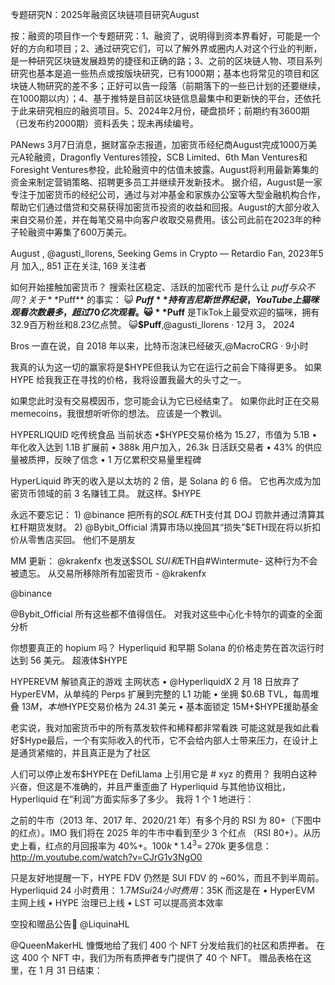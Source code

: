 专题研究N：2025年融资区块链项目研究August


按：融资的项目作一个专题研究：1、融资了，说明得到资本界看好，可能是一个好的方向和项目；2、通过研究它们，可以了解外界或圈内人对这个行业的判断，是一种研究区块链发展趋势的捷径和正确的路；3、之前的区块链人物、项目系列研究也基本是追一些热点或按版块研究，已有1000期；基本也将常见的项目和区块链人物研究的差不多；正好可以告一段落（前期落下的一些已计划的还要继续，在1000期以内）；4、基于推特是目前区块链信息最集中和更新快的平台，还依托于此来研究相应的融资项目。5、2024年2月份，硬盘损坏；前期约有3600期（已发布约2000期）资料丢失；现未再续编号。

PANews 3月7日消息，据财富杂志报道，加密货币经纪商August完成1000万美元A轮融资，Dragonfly Ventures领投，SCB Limited、6th Man Ventures和Foresight Ventures参投，此轮融资中的估值未披露。August将利用最新筹集的资金来制定营销策略、招聘更多员工并继续开发新技术。
据介绍，August是一家专注于加密货币的经纪公司，通过与对冲基金和家族办公室等大型金融机构合作，帮助它们通过借贷和交易获得加密货币投资的收益和回报。August的大部分收入来自交易价差，并在每笔交易中向客户收取交易费用。该公司此前在2023年的种子轮融资中筹集了600万美元。

August
,
@agusti_llorens,
Seeking Gems in Crypto — Retardio Fan,
2023年5月 加入,,
851 正在关注,
169 关注者

如何开始接触加密货币？ 搜索社区稳定、活跃的加密代币
是什么让 $puff 与众不同？
关于 **$Puff** 的事实：
😺 **$Puff** 持有吉尼斯世界纪录，YouTube上猫咪观看次数最多，超过70亿次观看。
😺 **$Puff** 是TikTok上最受欢迎的猫咪，拥有32.9百万粉丝和8.23亿点赞。
😺**$Puff**,@agusti_llorens
·
12月 3， 2024

Bros 一直在说，自 2018 年以来，比特币泡沫已经破灭,@MacroCRG
·
9小时

我真的认为这一切的赢家将是$HYPE但我认为它在运行之前会下降得更多。
如果 HYPE 给我我正在寻找的价格，我将设置我最大的头寸之一。

如果您此时没有交易模因币，您可能会认为它已经结束了。
如果你此时正在交易 memecoins，我很想听听你的想法。
应该是一个教训。

HYPERLIQUID 吃传统食品
当前状态
•$HYPE交易价格为 15.27，市值为 5.1B
• 年化收入达到 1.1B 扩展前
• 388k 用户加入，26.3k 日活跃交易者
• 43% 的供应量被质押，反映了信念
• 1 万亿累积交易量里程碑

HyperLiquid 昨天的收入是以太坊的 2 倍，是 Solana 的 6 倍。
它也再次成为加密货币领域的前 3 名赚钱工具。
就这样。$HYPE

永远不要忘记：
1)
@binance
把所有的$SOL和$ETH支付其 DOJ 罚款并通过清算其杠杆期货发财。
2)
@Bybit_Official
清算市场以挽回其“损失”$ETH现在将以折扣价从零售店买回。
他们不是朋友

MM 更新：
@krakenfx
也发送$SOL $SUI和$ETH自#Wintermute- 这种行为不会被遗忘。
从交易所移除所有加密货币 -
@krakenfx
 
@binance
 
@Bybit_Official
所有这些都不值得信任。
对我对这些中心化卡特尔的调查的全面分析

你想要真正的 hopium 吗？
Hyperliquid 和早期 Solana 的价格走势在首次运行时达到 56 美元。
超液体$HYPE

HYPEREVM 解锁真正的游戏
主网状态
•
@HyperliquidX
2 月 18 日放弃了 HyperEVM，从单纯的 Perps 扩展到完整的 L1 功能
• 坐拥 $0.6B TVL，每周堆叠 $13M，本地$HYPE交易价格为 24.31 美元
• 基本面锁定 15M+$HYPE援助基金

老实说，我对加密货币中的所有蒸发软件和稀释都非常看跌
可能这就是我如此看好$Hype最后，一个有实际收入的代币，它不会给内部人士带来压力，在设计上是通货紧缩的，并且真正是为了社区

人们可以停止发布$HYPE在 DefiLlama 上引用它是 # xyz 的费用？
我明白这种兴奋，但这是不准确的，并且严重歪曲了 Hyperliquid 与其他协议相比，Hyperliquid 在“利润”方面实际多了多少。
我将 1 个 1 地进行：

之前的牛市（2013 年、2017 年、2020/21 年）有多个月的 RSI 为 80+（下图中的红点）。IMO 我们将在 2025 年的牛市中看到至少 3 个红点 （RSI 80+）。从历史上看，红点的月回报率为 40%+。$100k*1.4^3=~$270k
更多信息：http://m.youtube.com/watch?v=CJrG1v3NgO0

只是友好地提醒一下，HYPE FDV 仍然是 SUI FDV 的 ~60%，而且不到半周前。
Hyperliquid 24 小时费用： $1.7M
Sui 24 小时费用：$35K
而这是在
• HyperEVM 主网上线
• HYPE 治理已上线
• LST 可以提高资本效率

空投和赠品公告🚨
@LiquinaHL
 
@QueenMakerHL
慷慨地给了我们 400 个 NFT 分发给我们的社区和质押者。
在这 400 个 NFT 中，我们为所有质押者专门提供了 40 个 NFT。
赠品表格在这里，在 1 月 31 日结束：


